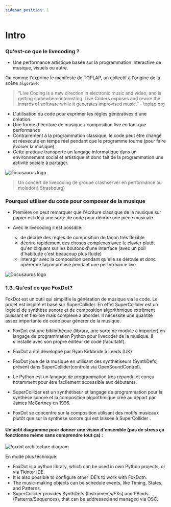 ```yaml
---
sidebar_position: 1
---
```


# Intro

### Qu'est-ce que le livecoding ?

* Une performance artistique basée sur la programmation interactive de musique, visuels ou autre.

Ou comme l'exprime le manifeste de TOPLAP, un collectif à l'origine de la scène `algorave`:

>“Live Coding is a new direction in electronic music and video, and is getting somewhere interesting. Live Coders exposes and rewire the innards of software while it generates improvised music.” - toplap.org

* L'utilisation du code pour exprimer les règles génératives d'une création.
* Une forme d'écriture de musique / composition live en tant que performance
* Contrairement à la programmation classique, le code peut être changé et réexecuté en temps réel pendant que le programme tourne (pour faire évoluer la musique)
* Cette pratique transporte un langage informatique dans un environnement social et artistique et donc fait de la programmation une activité sociale à partager.

![Docusaurus logo](/img/foxdot_workshop_1.jpg)

> Un concert de livecoding (le groupe crashserver en performance au molodoï à Strasbourg)


### Pourquoi utiliser du code pour composer de la musique 

* Première on peut remarquer que l'écriture classique de la musique sur papier est déjà une sorte de code pour décrire une pièce musicale.

* Avec le livecoding il est possible:
  * de décrire des règles de composition de façon très flexible
  * décrire rapidement des choses complexes avec le clavier plutôt qu'en cliquant sur les boutons d'une interface (avec un poil d'habitude c'est beaucoup plus fluide)
  * interagir avec la composition pendant qu'elle se déroule et donc opérer de façon précise pendant une performance live

![Docusaurus logo](/img/foxdot_workshop_2.jpg)


### 1.3. Qu'est ce que FoxDot? 

FoxDot est un outil qui simplifie la génération de musique via le code. Le projet est inspiré et basé sur SuperCollider. En effet SuperCollider est un logiciel de synthèse sonore et de composition algorithmique extrêment puissant et flexible mais complexe à aborder. Il nécessite une quantité assez importante de code pour générer de la musique.

* FoxDot est une bibliothèque (library, une sorte de module à importer) en langage de programmation Python pour livecoder de la musique. Il s'installe avec son propre éditeur de code (facultatif).

* FoxDot a été développé par Ryan Kirkbride à Leeds (UK) 

* FoxDot joue de la musique en utilisant des synthétiseurs (SynthDefs) présent dans SuperCollider(controlé via OpenSoundControl).

* Le Python est un langage de programmation très répandu et conçu notamment pour être facilement accessible aux débutants.

* SuperCollider est un synthétiseur et langage de programmation pour la synthèse sonore et la composition algorithmique créé au départ par James McCartney en 1996.

* FoxDot se concentre sur la composition utilisant des motifs musicaux plutôt que sur la synthèse sonore qui est laissée à SuperCollider .


#### Un petit diagramme pour donner une vision d'ensemble (pas de stress ça fonctionne même sans comprendre tout ça) :

![foxdot architecture diagram](/img/foxdot_workshop_3.jpg)

En mode plus technique: 

  - FoxDot is a python library, which can be used in own Python projects, or via Tkinter IDE.
  - It is also possible to configure other IDE’s to work with FoxDotn.
  - The music-making objects can be schedule events, like Timing, States, and Patterns.
  - SuperCollider provides SynthDefs (Instruments/FXs) and PBinds (Patterns/Sequences), that can be addressed and managed via OSC.